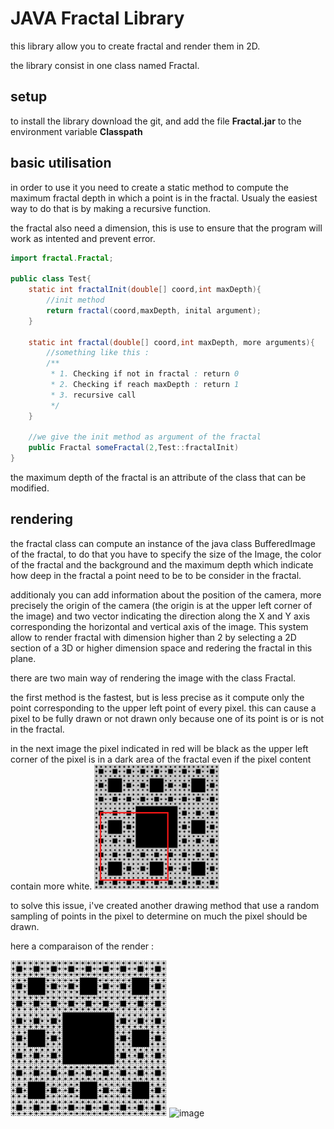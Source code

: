 # JAVA Fractal Library

this library allow you to create fractal and render them in 2D.

the library consist in one class named Fractal.

## setup

to install the library download the git, and add the file **Fractal.jar** to the environment variable **Classpath**

## basic utilisation

in order to use it you need to create a static method to compute the maximum fractal depth in which a point is in the fractal. Usualy the easiest way to do that is by making a recursive function.

the fractal also need a dimension, this is use to ensure that the program will work as intented and prevent error.

```java
import fractal.Fractal;

public class Test{
    static int fractalInit(double[] coord,int maxDepth){
        //init method
        return fractal(coord,maxDepth, inital argument);
    }

    static int fractal(double[] coord,int maxDepth, more arguments){
        //something like this :
        /**
         * 1. Checking if not in fractal : return 0
         * 2. Checking if reach maxDepth : return 1
         * 3. recursive call 
         */
    }

    //we give the init method as argument of the fractal
    public Fractal someFractal(2,Test::fractalInit)
}
```

the maximum depth of the fractal is an attribute of the class that can be modified.

## rendering

the fractal class can compute an instance of the java class BufferedImage of the fractal, to do that you have to specify the size of the Image, the color of the fractal and the background and the maximum depth which indicate how deep in the fractal a point need to be to be consider in the fractal.

additionaly you can add information about the position of the camera, more precisely the origin of the camera (the origin is at the upper left corner of the image) and two vector indicating the direction along the X and Y axis corresponding the horizontal and vertical axis of the image. This system allow to render fractal with dimension higher than 2 by selecting a 2D section of a 3D or higher dimension space and redering the fractal in this plane.

there are two main way of rendering the image with the class Fractal.

the first method is the fastest, but is less precise as it compute only the point corresponding to the upper left point of every pixel. this can cause a pixel to be fully drawn or not drawn only because one of its point is or is not in the fractal.

in the next image the pixel indicated in red will be black as  the upper left corner of the pixel is in a dark area of the fractal even if the pixel content contain more white.
<img src="images/schemaPix.png" alt="image" width="200" height="auto" margin="auto">

to solve this issue, i've created another drawing method that use a random sampling of points in the pixel to determine on much the pixel should be drawn.

here a comparaison of the render :

<img src="images/Menger_unprecise_.png" alt="image" width="250" height="auto" margin="auto">
<img src="images/Menger_precice_.png" alt="image" width="250" height="auto" margin="auto">


